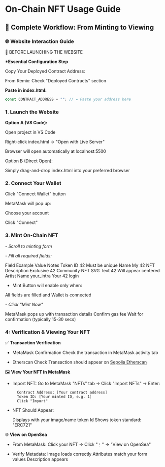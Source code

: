 # On-Chain NFT Usage Guide

## 🌟 Complete Workflow: From Minting to Viewing

### 🌐 Website Interaction Guide

🚨 BEFORE LAUNCHING THE WEBSITE

**\*Essential Configuration Step**

Copy Your Deployed Contract Address:

From Remix: Check "Deployed Contracts" section

**Paste in index.html:**

```javascript
const CONTRACT_ADDRESS = ""; // ← Paste your address here
```

### 1. Launch the Website

**Option A (VS Code):**

Open project in VS Code

Right-click index.html → "Open with Live Server"

Browser will open automatically at localhost:5500

Option B (Direct Open):

Simply drag-and-drop index.html into your preferred browser

### 2. Connect Your Wallet

Click "Connect Wallet" button

MetaMask will pop up:

Choose your account

Click "Connect"

### 3. Mint On-Chain NFT

_- Scroll to minting form_

_- Fill all required fields:_

Field Example Value Notes
Token ID 42 Must be unique
Name My 42 NFT
Description Exclusive 42 Community NFT
SVG Text 42 Will appear centered
Artist Name your_intra Your 42 login

- Mint Button will enable only when:

All fields are filled and Wallet is connected

_- Click "Mint Now"_

MetaMask pops up with transaction details
Confirm gas fee
Wait for confirmation (typically 15-30 secs)

### 4: Verification & Viewing Your NFT

✅ **Transaction Verification**

- MetaMask Confirmation
  Check the transaction in MetaMask activity tab

- Etherscan Check
  Transaction should appear on [Sepolia Etherscan](https://sepolia.etherscan.io/)

🖼️ **View Your NFT in MetaMask**

- Import NFT:
  Go to MetaMask "NFTs" tab → Click "Import NFTs" → Enter:

  ```
    Contract Address: [Your contract address]
    Token ID: [Your minted ID, e.g. 1]
    Click "Import"
  ```

- NFT Should Appear:

  Displays with your image/name
  token Id
  Shows token standard: "ERC721"

🌐 **View on OpenSea**

- From MetaMask:
  Click your NFT → Click "⋮" → "View on OpenSea"

- Verify Metadata:
  Image loads correctly
  Attributes match your form values
  Description appears
